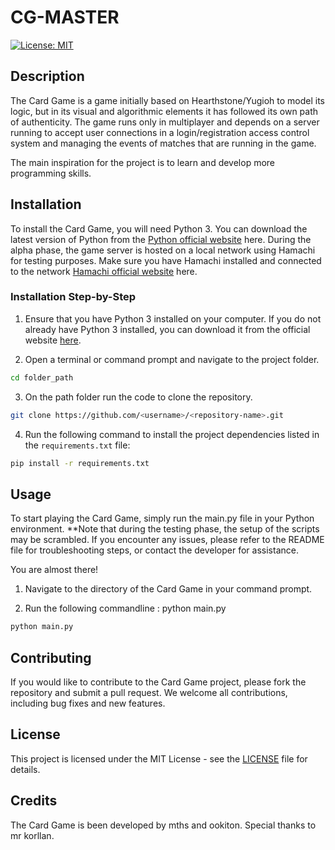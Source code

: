 # CG-MASTER

[![License: MIT](https://img.shields.io/badge/License-MIT-yellow.svg)](https://opensource.org/licenses/MIT)

## Description
The Card Game is a game initially based on Hearthstone/Yugioh to model its logic, but in its visual and algorithmic elements it has followed its own path of authenticity. The game runs only in multiplayer and depends on a server running to accept user connections in a login/registration access control system and managing the events of matches that are running in the game.

The main inspiration for the project is to learn and develop more programming skills.

## Installation
To install the Card Game, you will need Python 3. You can download the latest version of Python from the [Python official website](https://www.python.org/downloads/) here.
During the alpha phase, the game server is hosted on a local network using Hamachi for testing purposes. Make sure you have Hamachi installed and connected to the network [Hamachi official website](https://vpn.net/) here.

### Installation Step-by-Step

1. Ensure that you have Python 3 installed on your computer. If you do not already have Python 3 installed, you can download it from the official website [here](https://www.python.org/downloads/).

2. Open a terminal or command prompt and navigate to the project folder.

```bash
cd folder_path
```
3. On the path folder run the code to clone the repository.

```bash
git clone https://github.com/<username>/<repository-name>.git 
```

4. Run the following command to install the project dependencies listed in the `requirements.txt` file:

```bash
pip install -r requirements.txt
```

## Usage
To start playing the Card Game, simply run the main.py file in your Python environment. **Note that during the testing phase, the setup of the scripts may be scrambled. If you encounter any issues, please refer to the README file for troubleshooting steps, or contact the developer for assistance.

You are almost there!

1. Navigate to the directory of the Card Game in your command prompt.

2. Run the following commandline : python main.py

```bash
python main.py
```

## Contributing
If you would like to contribute to the Card Game project, please fork the repository and submit a pull request. We welcome all contributions, including bug fixes and new features.

## License
This project is licensed under the MIT License - see the [LICENSE](LICENSE) file for details.

## Credits
The Card Game is been developed by mths and ookiton. Special thanks to mr korllan.